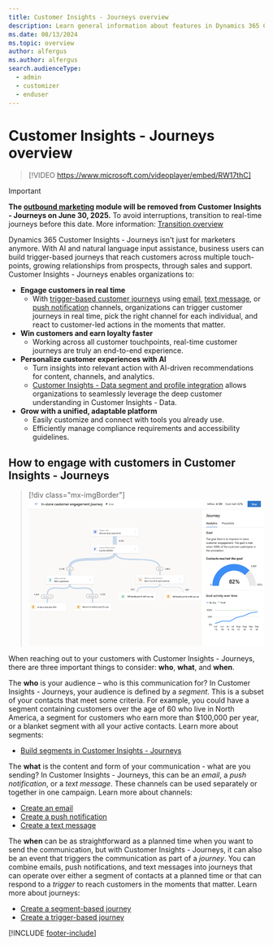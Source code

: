 ```yaml
---
title: Customer Insights - Journeys overview
description: Learn general information about features in Dynamics 365 Customer Insights - Journeys.
ms.date: 08/13/2024
ms.topic: overview
author: alfergus
ms.author: alfergus
search.audienceType: 
  - admin
  - customizer
  - enduser
---
```


# Customer Insights - Journeys overview

> [!VIDEO https://www.microsoft.com/videoplayer/embed/RW17thC]

> [!IMPORTANT]
> **The [outbound marketing](user-guide.md) module will be removed from Customer Insights - Journeys on June 30, 2025.** To avoid interruptions, transition to real-time journeys before this date. More information: [Transition overview](transition-overview.md)

Dynamics 365 Customer Insights - Journeys isn't just for marketers anymore. With AI and natural language input assistance, business users can build trigger-based journeys that reach customers across multiple touch-points, growing relationships from prospects, through sales and support. Customer Insights - Journeys enables organizations to:

- **Engage customers in real time**
    - With [trigger-based customer journeys](real-time-marketing-trigger-based-journey.md) using [email](real-time-marketing-email.md), [text message](real-time-marketing-outbound-text-messaging.md), or [push notification](push-messages.md) channels, organizations can trigger customer journeys in real time, pick the right channel for each individual, and react to customer-led actions in the moments that matter.
- **Win customers and earn loyalty faster**
    - Working across all customer touchpoints, real-time customer journeys are truly an end-to-end experience.
- **Personalize customer experiences with AI**
    - Turn insights into relevant action with AI-driven recommendations for content, channels, and analytics. 
    - [Customer Insights - Data segment and profile integration](real-time-marketing-ci-profile.md) allows organizations to seamlessly leverage the deep customer understanding in Customer Insights - Data.
- **Grow with a unified, adaptable platform**
    - Easily customize and connect with tools you already use.
    - Efficiently manage compliance requirements and accessibility guidelines.

## How to engage with customers in Customer Insights - Journeys

> [!div class="mx-imgBorder"]
> ![Screenshot of a Customer Insights - Journeys trigger-based journey.](media/overview-live-journey.png "Screenshot of a Customer Insights - Journeys trigger-based journey")

When reaching out to your customers with Customer Insights - Journeys, there are three important things to consider: **who**, **what**, and **when**.

The **who** is your audience – who is this communication for? In Customer Insights - Journeys, your audience is defined by a *segment*. This is a subset of your contacts that meet some criteria. For example, you could have a segment containing customers over the age of 60 who live in North America, a segment for customers who earn more than $100,000 per year, or a blanket segment with all your active contacts. Learn more about segments:

- [Build segments in Customer Insights - Journeys](real-time-marketing-build-segments.md)

The **what** is the content and form of your communication - what are you sending? In Customer Insights - Journeys, this can be an *email*, a *push notification*, or a *text message*. These channels can be used separately or together in one campaign. Learn more about channels:

- [Create an email](real-time-marketing-email.md)
- [Create a push notification](push-messages.md)
- [Create a text message](real-time-marketing-outbound-text-messaging.md)

The **when** can be as straightforward as a planned time when you want to send the communication, but with Customer Insights - Journeys, it can also be an event that triggers the communication as part of a *journey*. You can combine emails, push notifications, and text messages into journeys that can operate over either a segment of contacts at a planned time or that can respond to a *trigger* to reach customers in the moments that matter. Learn more about journeys:

- [Create a segment-based journey](real-time-marketing-segment-based-journey.md)
- [Create a trigger-based journey](real-time-marketing-trigger-based-journey.md)

[!INCLUDE [footer-include](./includes/footer-banner.md)]
